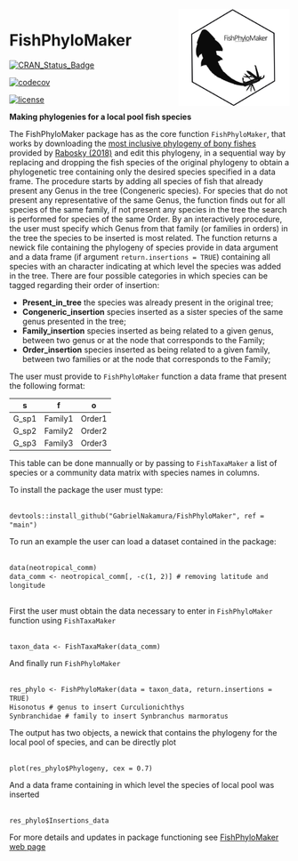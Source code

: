 <img src="man/figures/Logo_FishPhyloMaker.png" alt="fish logo" width="200px" align="right"/>

# FishPhyloMaker

[![CRAN_Status_Badge](https://www.r-pkg.org/badges/version/FishPhyloMaker)](https://cran.r-project.org/package=FishPhyloMaker)

[![codecov](https://codecov.io/gh/GabrielNakamura/FishPhyloMaker/branch/master/graph/badge.svg)](https://codecov.io/gh/GabrielNakamura/FishPhyloMaker)

[![license](https://img.shields.io/github/license/mashape/apistatus.svg)](https://choosealicense.com/licenses/mit/)

**Making phylogenies for a local pool fish species**

The FishPhyloMaker package has as the core function `FishPhyloMaker`, that works by downloading the [most inclusive phylogeny of bony fishes](https://fishtreeoflife.org/) provided by [Rabosky (2018)](https://onlinelibrary.wiley.com/doi/10.1111/jbi.13839) and edit this phylogeny, in a sequential way by replacing and dropping the fish species of the original phylogeny to obtain a phylogenetic tree containing only the desired species specified in a data frame. The procedure starts by adding all species of fish that already present any Genus in the tree (Congeneric species). For species that do not present any representative of the same Genus, the function finds out for all species of the same family, if not present any species in the tree the search is performed for species of the same Order. By an interactively procedure, the user must specify which Genus from that family (or families in orders) in the tree the species to be inserted is most related. The function returns a newick file containing the phylogeny of species provide in data argument and a data frame (if argument `return.insertions = TRUE`) containing all species with an character indicating at which level the species was added in the tree. There are four possible categories in which species can be tagged regarding their order of insertion:

-   **Present_in_tree** the species was already present in the original tree;
-   **Congeneric_insertion** species inserted as a sister species of the same genus presented in the tree;
-   **Family_insertion** species inserted as being related to a given genus, between two genus or at the node that corresponds to the Family;
-   **Order_insertion** species inserted as being related to a given family, between two families or at the node that corresponds to the Family;

The user must provide to `FishPhyloMaker` function a data frame that present the following format:

|    s   |    f    |    o   |
|:------:|:-------:|:------:|
| G_sp1 | Family1 | Order1 |
| G_sp2 | Family2 | Order2 |
| G_sp3 | Family3 | Order3 |

This table can be done mannually or by passing to `FishTaxaMaker` a list of species or a community data matrix with species names in columns.

To install the package the user must type:

```{r downpkg, eval=F, echo = F}

devtools::install_github("GabrielNakamura/FishPhyloMaker", ref = "main")

```

To run an example the user can load a dataset contained in the package:

```{r examp, eval=T, echo = F}

data(neotropical_comm)
data_comm <- neotropical_comm[, -c(1, 2)] # removing latitude and longitude


```

First the user must obtain the data necessary to enter in `FishPhyloMaker` function using `FishTaxaMaker`

```{r FishTaxaFunc, eval=T, echo = T}

taxon_data <- FishTaxaMaker(data_comm)

```

And finally run `FishPhyloMaker`

```{r maker_examp, eval=T, echo = T}

res_phylo <- FishPhyloMaker(data = taxon_data, return.insertions = TRUE)
Hisonotus # genus to insert Curculionichthys
Synbranchidae # family to insert Synbranchus marmoratus

```

The output has two objects, a newick that contains the phylogeny for the local pool of species, and can be directly plot

```{r plot_examp, eval=T, echo = T}

plot(res_phylo$Phylogeny, cex = 0.7)

```

And a data frame containing in which level the species of local pool was inserted

```{r table_examp, eval=T, echo = T}

res_phylo$Insertions_data

```

For more details and updates in package functioning see [FishPhyloMaker web page](https://gabrielnakamura.github.io/FishPhyloMaker/)

